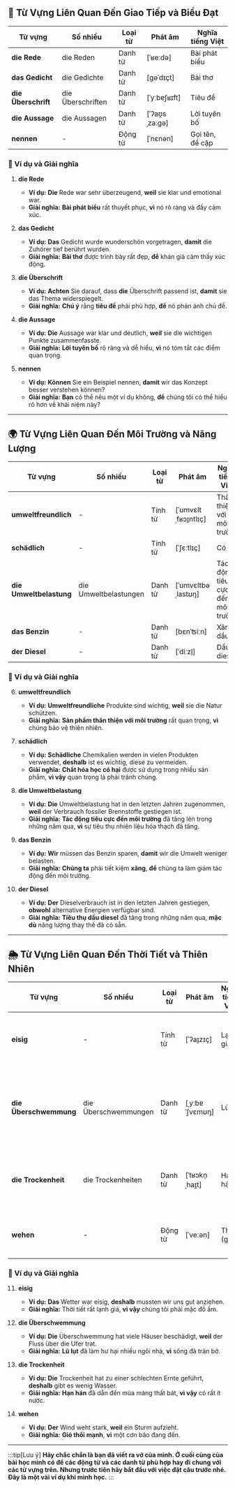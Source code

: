 ## **💬 Từ Vựng Liên Quan Đến Giao Tiếp và Biểu Đạt**

|**Từ vựng**|**Số nhiều**|**Loại từ**|**Phát âm**|**Nghĩa tiếng Việt**|
|---|---|---|---|---|
|**die Rede**|die Reden|Danh từ|[ˈʁeːdə]|Bài phát biểu|
|**das Gedicht**|die Gedichte|Danh từ|[ɡəˈdɪçt]|Bài thơ|
|**die Überschrift**|die Überschriften|Danh từ|[ˈyːbɐʃʁɪft]|Tiêu đề|
|**die Aussage**|die Aussagen|Danh từ|[ˈʔaʊ̯sˌzaːɡə]|Lời tuyên bố|
|**nennen**|-|Động từ|[ˈnɛnən]|Gọi tên, đề cập|

### **📌 Ví dụ và Giải nghĩa**

1. **die Rede**
    
    - **Ví dụ:** **Die** Rede war sehr überzeugend, **weil** sie klar und emotional war.
    - **Giải nghĩa:** **Bài phát biểu** rất thuyết phục, **vì** nó rõ ràng và đầy cảm xúc.
2. **das Gedicht**
    
    - **Ví dụ:** **Das** Gedicht wurde wunderschön vorgetragen, **damit** die Zuhörer tief berührt wurden.
    - **Giải nghĩa:** **Bài thơ** được trình bày rất đẹp, **để** khán giả cảm thấy xúc động.
3. **die Überschrift**
    
    - **Ví dụ:** **Achten** Sie darauf, dass **die** Überschrift passend ist, **damit** sie das Thema widerspiegelt.
    - **Giải nghĩa:** **Chú ý** rằng **tiêu đề** phải phù hợp, **để** nó phản ánh chủ đề.
4. **die Aussage**
    
    - **Ví dụ:** **Die** Aussage war klar und deutlich, **weil** sie die wichtigen Punkte zusammenfasste.
    - **Giải nghĩa:** **Lời tuyên bố** rõ ràng và dễ hiểu, **vì** nó tóm tắt các điểm quan trọng.
5. **nennen**
    
    - **Ví dụ:** **Können** Sie ein Beispiel nennen, **damit** wir das Konzept besser verstehen können?
    - **Giải nghĩa:** **Bạn** có thể nêu một ví dụ không, **để** chúng tôi có thể hiểu rõ hơn về khái niệm này?

---
## **🌍 Từ Vựng Liên Quan Đến Môi Trường và Năng Lượng**

|**Từ vựng**|**Số nhiều**|**Loại từ**|**Phát âm**|**Nghĩa tiếng Việt**|**Động từ thường đi kèm**|
|---|---|---|---|---|---|
|**umweltfreundlich**|-|Tính từ|[ˈʊmvɛltˌfʁɔɪ̯ntlɪç]|Thân thiện với môi trường|**sein, handeln**|
|**schädlich**|-|Tính từ|[ˈʃɛːtlɪç]|Có hại|**produzieren, vermeiden**|
|**die Umweltbelastung**|die Umweltbelastungen|Danh từ|[ˈʊmvɛltbəˌlastʊŋ]|Tác động tiêu cực đến môi trường|**verringern, erhöhen**|
|**das Benzin**|-|Danh từ|[bɛnˈʦiːn]|Xăng dầu|**tanken, sparen**|
|**der Diesel**|-|Danh từ|[ˈdiːzl̩]|Dầu diesel|**nutzen, abschaffen**|

### **📌 Ví dụ và Giải nghĩa**

6. **umweltfreundlich**
    
    - **Ví dụ:** **Umweltfreundliche** Produkte sind wichtig, **weil** sie die Natur schützen.
    - **Giải nghĩa:** **Sản phẩm thân thiện với môi trường** rất quan trọng, **vì** chúng bảo vệ thiên nhiên.
7. **schädlich**
    
    - **Ví dụ:** **Schädliche** Chemikalien werden in vielen Produkten verwendet, **deshalb** ist es wichtig, diese zu vermeiden.
    - **Giải nghĩa:** **Chất hóa học có hại** được sử dụng trong nhiều sản phẩm, **vì vậy** quan trọng là phải tránh chúng.
8. **die Umweltbelastung**
    
    - **Ví dụ:** **Die** Umweltbelastung hat in den letzten Jahren zugenommen, **weil** der Verbrauch fossiler Brennstoffe gestiegen ist.
    - **Giải nghĩa:** **Tác động tiêu cực đến môi trường** đã tăng lên trong những năm qua, **vì** sự tiêu thụ nhiên liệu hóa thạch đã tăng.
9. **das Benzin**
    
    - **Ví dụ:** **Wir** müssen das Benzin sparen, **damit** wir die Umwelt weniger belasten.
    - **Giải nghĩa:** **Chúng ta** phải tiết kiệm **xăng**, **để** chúng ta làm giảm tác động đến môi trường.
10. **der Diesel**
    
    - **Ví dụ:** **Der** Dieselverbrauch ist in den letzten Jahren gestiegen, **obwohl** alternative Energien verfügbar sind.
    - **Giải nghĩa:** **Tiêu thụ dầu diesel** đã tăng trong những năm qua, **mặc dù** năng lượng thay thế đã có sẵn.

---
## **🌦️ Từ Vựng Liên Quan Đến Thời Tiết và Thiên Nhiên**

|**Từ vựng**|**Số nhiều**|**Loại từ**|**Phát âm**|**Nghĩa tiếng Việt**|**Ví dụ**|
|---|---|---|---|---|---|
|**eisig**|-|Tính từ|[ˈʔaɪ̯zɪç]|Lạnh giá|_Das Wetter war eisig, **deshalb** mussten wir uns gut anziehen._     (Thời tiết rất lạnh giá, **vì vậy** chúng tôi phải mặc đồ ấm.)|
|**die Überschwemmung**|die Überschwemmungen|Danh từ|[ˌyːbɐˈʃvɛmʊŋ]|Lũ lụt|_Nach dem starken Regen gab es **Überschwemmungen**, **weshalb** viele Straßen unpassierbar waren._     (Sau trận mưa lớn, đã có **lũ lụt**, **vì vậy** nhiều con đường không thể đi được.)|
|**die Trockenheit**|die Trockenheiten|Danh từ|[ˈtʁɔkn̩ˌhaɪ̯t]|Hạn hán|_Die Trockenheit hat die Ernte zerstört, **deswegen** sind die Preise gestiegen._     (Hạn hán đã phá hủy mùa màng, **vì vậy** giá cả đã tăng lên.)|
|**wehen**|-|Động từ|[ˈveːən]|Thổi (gió)|_Der Wind weht sehr stark, **weil** ein Sturm kommt._     (Gió thổi rất mạnh, **vì** một cơn bão đang đến.)|

### **📌 Ví dụ và Giải nghĩa**

11. **eisig**
    
    - **Ví dụ:** **Das** Wetter war eisig, **deshalb** mussten wir uns gut anziehen.
    - **Giải nghĩa:** Thời tiết rất lạnh giá, **vì vậy** chúng tôi phải mặc đồ ấm.
12. **die Überschwemmung**
    
    - **Ví dụ:** **Die** Überschwemmung hat viele Häuser beschädigt, **weil** der Fluss über die Ufer trat.
    - **Giải nghĩa:** **Lũ lụt** đã làm hư hại nhiều ngôi nhà, **vì** sông đã tràn bờ.
13. **die Trockenheit**
    
    - **Ví dụ:** **Die** Trockenheit hat zu einer schlechten Ernte geführt, **deshalb** gibt es wenig Wasser.
    - **Giải nghĩa:** **Hạn hán** đã dẫn đến mùa màng thất bát, **vì vậy** có rất ít nước.
14. **wehen**
    
    - **Ví dụ:** **Der** Wind weht stark, **weil** ein Sturm aufzieht.
    - **Giải nghĩa:** **Gió thổi mạnh**, **vì** một cơn bão đang đến.



---
:::tip[Lưu ý]
**Hãy chắc chắn là bạn đã viết ra vở của mình. Ở cuối cùng của bài học mình có để các động từ và các danh từ phù hợp hay đi chung với các từ vựng trên. Nhưng trước tiên hãy bắt đầu với việc đặt câu trước nhé. Đây là một vài ví dụ khi mình học.**
:::